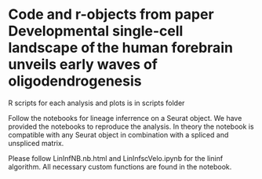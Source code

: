 # Code and r-objects from paper Developmental single-cell landscape of the human forebrain unveils early waves of oligodendrogenesis 
R scripts for each analysis and plots is in scripts folder

Follow the notebooks for lineage inferrence on a Seurat object. We have provided the notebooks to reproduce the analysis. In theory the notebook is compatible with any Seurat object in combination with a spliced and unspliced matrix. 

Please follow LinInfNB.nb.html and LinInfscVelo.ipynb for the lininf algorithm. All necessary custom functions are found in the notebook.

